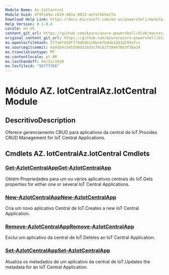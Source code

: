 ```yaml
---
Module Name: Az.IotCentral
Module Guid: df9fc69a-c019-403a-9013-eefa7eb5e27a
Download Help Link: https://docs.microsoft.com/en-us/powershell/module/az.iotcentral
Help Version: 0.1.0.0
Locale: en-US
content_git_url: https://github.com/Azure/azure-powershell/blob/master/src/IotCentral/IotCentral/help/Az.IotCentral.md
original_content_git_url: https://github.com/Azure/azure-powershell/blob/master/src/IotCentral/IotCentral/help/Az.IotCentral.md
ms.openlocfilehash: 577e8f418ff74d83b110bcbfb4ab12d1d295efcc
ms.sourcegitcommit: 6a91b4c545350d316d3cf8c62f384478e3f3ba24
ms.translationtype: MT
ms.contentlocale: pt-BR
ms.lasthandoff: 04/21/2020
ms.locfileid: "93777356"
---
```

# <span data-ttu-id="35422-101">Módulo AZ. IotCentral</span><span class="sxs-lookup"><span data-stu-id="35422-101">Az.IotCentral Module</span></span>
## <span data-ttu-id="35422-102">Descritivo</span><span class="sxs-lookup"><span data-stu-id="35422-102">Description</span></span>
<span data-ttu-id="35422-103">Oferece gerenciamento CRUD para aplicativos da central de IoT.</span><span class="sxs-lookup"><span data-stu-id="35422-103">Provides CRUD Management for IoT Central Applications.</span></span>

## <span data-ttu-id="35422-104">Cmdlets AZ. IotCentral</span><span class="sxs-lookup"><span data-stu-id="35422-104">Az.IotCentral Cmdlets</span></span>
### [<span data-ttu-id="35422-105">Get-AzIotCentralApp</span><span class="sxs-lookup"><span data-stu-id="35422-105">Get-AzIotCentralApp</span></span>](Get-AzIotCentralApp.md)
<span data-ttu-id="35422-106">Obtém Propriedades para um ou vários aplicativos centrais do IoT.</span><span class="sxs-lookup"><span data-stu-id="35422-106">Gets properties for either one or several IoT Central Applications.</span></span>

### [<span data-ttu-id="35422-107">New-AzIotCentralApp</span><span class="sxs-lookup"><span data-stu-id="35422-107">New-AzIotCentralApp</span></span>](New-AzIotCentralApp.md)
<span data-ttu-id="35422-108">Cria um novo aplicativo Central de IoT.</span><span class="sxs-lookup"><span data-stu-id="35422-108">Creates a new IoT Central Application.</span></span>

### [<span data-ttu-id="35422-109">Remove-AzIotCentralApp</span><span class="sxs-lookup"><span data-stu-id="35422-109">Remove-AzIotCentralApp</span></span>](Remove-AzIotCentralApp.md)
<span data-ttu-id="35422-110">Exclui um aplicativo da central de IoT.</span><span class="sxs-lookup"><span data-stu-id="35422-110">Deletes an IoT Central Application.</span></span>

### [<span data-ttu-id="35422-111">Set-AzIotCentralApp</span><span class="sxs-lookup"><span data-stu-id="35422-111">Set-AzIotCentralApp</span></span>](Set-AzIotCentralApp.md)
<span data-ttu-id="35422-112">Atualiza os metadados de um aplicativo da central de IoT.</span><span class="sxs-lookup"><span data-stu-id="35422-112">Updates the metadata for an IoT Central Application.</span></span>

